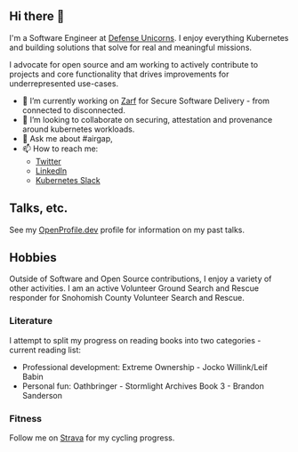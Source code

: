 ## Hi there 👋

I'm a Software Engineer at [Defense Unicorns](defenseunicorns.com). I enjoy everything Kubernetes and building solutions that solve for real and meaningful missions.

I advocate for open source and am working to actively contribute to projects and core functionality that drives improvements for underrepresented use-cases.  

- 🔭 I’m currently working on [Zarf](https://github.com/zarf-dev/zarf) for Secure Software Delivery - from connected to disconnected.
- 👯 I’m looking to collaborate on securing, attestation and provenance around kubernetes workloads.
- 💬 Ask me about #airgap, 
- 📫 How to reach me:
    - [Twitter](https://twitter.com/brandtkeller)
    - [LinkedIn](https://www.linkedin.com/in/brandtkeller/)
    - [Kubernetes Slack](https://communityinviter.com/apps/kubernetes/community)

## Talks, etc.

See my [OpenProfile.dev](https://openprofile.dev/profile/brandt.w.keller) profile for information on my past talks. 


## Hobbies
Outside of Software and Open Source contributions, I enjoy a variety of other activities. I am an active Volunteer Ground Search and Rescue responder for Snohomish County Volunteer Search and Rescue. 

### Literature
I attempt to split my progress on reading books into two categories - current reading list:
- Professional development: Extreme Ownership - Jocko Willink/Leif Babin
- Personal fun: Oathbringer - Stormlight Archives Book 3 - Brandon Sanderson

### Fitness
Follow me on [Strava](strava.com) for my cycling progress.